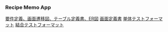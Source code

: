 ### Recipe Memo App

[要件定義、画面遷移図、テーブル定義書、ER図](https://docs.google.com/spreadsheets/d/1PYiq_OZkdr6JTQH4BQGHusLNsMX4-xou5O-YmV2vgUk/edit?usp=sharing)
[画面定義書](https://drive.google.com/file/d/1Qcz-5UGcTvuk0KFnYwtmRNqSXfCwGTPp/view?usp=sharing)
[単体テストフォーマット](https://docs.google.com/spreadsheets/d/1RwH3I6oTaQUjSxa-wKthRa2zszx2XXdYXZ7cEBF1oho/edit?usp=sharing)
[結合テストフォーマット](https://docs.google.com/spreadsheets/d/15rFF_EN44WAyzNLtP3l7U2R8CHvLcd-BltqShNNCR9w/edit?usp=sharing)

